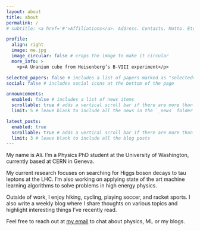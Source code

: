 ```yaml
---
layout: about
title: about
permalink: /
# subtitle: <a href='#'>Affiliations</a>. Address. Contacts. Motto. Etc.

profile:
  align: right
  image: me.jpg
  image_circular: false # crops the image to make it circular
  more_info: >
    <p>A Uranium cube from Heisenberg’s B-VIII experiment</p>

selected_papers: false # includes a list of papers marked as "selected={true}"
social: false # includes social icons at the bottom of the page

announcements:
  enabled: false # includes a list of news items
  scrollable: true # adds a vertical scroll bar if there are more than 3 news items
  limit: 5 # leave blank to include all the news in the `_news` folder

latest_posts:
  enabled: true
  scrollable: true # adds a vertical scroll bar if there are more than 3 new posts items
  limit: 3 # leave blank to include all the blog posts
---
```


My name is Ali. I’m a Physics PhD student at the University of Washington, currently based at CERN in Geneva.

My current research focuses on searching for Higgs boson decays to tau leptons at the LHC. I’m also working on applying state of the art machine learning algorithms to solve problems in high energy physics.

Outside of work, I enjoy hiking, cycling, playing soccer, and racket sports. I also write a weekly blog where I share thoughts on various topics and highlight interesting things I’ve recently read.

Feel free to reach out at <a href="mailto:ali.garabaglu@gmail.com">my email</a> to chat about physics, ML or my blogs.